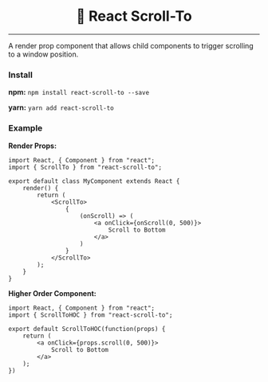 <center>
<h1>👟 React Scroll-To</h1>
</center>
<hr />

A render prop component that allows child components to trigger scrolling to a window position.

### Install

**npm:** `npm install react-scroll-to --save`

**yarn:** `yarn add react-scroll-to`


### Example

**Render Props:**

```
import React, { Component } from "react";
import { ScrollTo } from "react-scroll-to";

export default class MyComponent extends React {
    render() {
        return (
            <ScrollTo>
                {
                    (onScroll) => (
                        <a onClick={onScroll(0, 500)}>
                            Scroll to Bottom
                        </a>
                    ) 
                }
            </ScrollTo>
        );
    }
}
```

**Higher Order Component:**

```
import React, { Component } from "react";
import { ScrollToHOC } from "react-scroll-to";

export default ScrollToHOC(function(props) {
    return (
        <a onClick={props.scroll(0, 500)}>
            Scroll to Bottom
        </a>
    );
})
```
